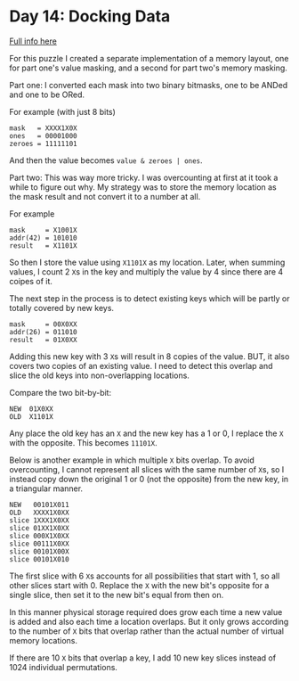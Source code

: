 # Day 14: Docking Data

[Full info here](https://adventofcode.com/2020/day/14)

For this puzzle I created a separate implementation of a memory layout,
one for part one's value masking, and a second for part two's memory masking.

Part one: I converted each mask into two binary bitmasks, one to be ANDed and
one to be ORed.

For example (with just 8 bits)

```
mask   = XXXX1X0X
ones   = 00001000
zeroes = 11111101
```

And then the value becomes `value & zeroes | ones`.

Part two: This was way more tricky. I was overcounting at first at it took
a while to figure out why. My strategy was to store the memory location as
the mask result and not convert it to a number at all.

For example

```
mask     = X1001X
addr(42) = 101010
result   = X1101X
```

So then I store the value using `X1101X` as my location. Later, when
summing values, I count 2 `X`s in the key and multiply the value by 4 since
there are 4 coipes of it.

The next step in the process is to detect existing keys which will be partly
or totally covered by new keys.

```
mask     = 00X0XX
addr(26) = 011010
result   = 01X0XX
```

Adding this new key with 3 `X`s will result in 8 copies of the value. BUT, it
also covers two copies of an existing value. I need to detect this overlap
and slice the old keys into non-overlapping locations.

Compare the two bit-by-bit:

```
NEW  01X0XX
OLD  X1101X
```

Any place the old key has an `X` and the new key has a 1 or 0, I replace the
`X` with the opposite. This becomes `11101X`.

Below is another example in which multiple `X` bits overlap. To avoid
overcounting, I cannot represent all slices with the same number of `X`s, so
I instead copy down the original 1 or 0 (not the opposite) from the new key,
in a triangular manner.

```
NEW   00101X011
OLD   XXXX1X0XX
slice 1XXX1X0XX
slice 01XX1X0XX
slice 000X1X0XX
slice 00111X0XX
slice 00101X00X
slice 00101X010
```

The first slice with 6 `X`s accounts for all possibilities that start with 1,
so all other slices start with 0. Replace the `X` with the new bit's opposite
for a single slice, then set it to the new bit's equal from then on.

In this manner physical storage required does grow each time a new value is
added and also each time a location overlaps. But it only grows according to
the number of `X` bits that overlap rather than the actual number of virtual
memory locations.

If there are 10 `X` bits that overlap a key, I add 10 new key slices instead
of 1024 individual permutations.



